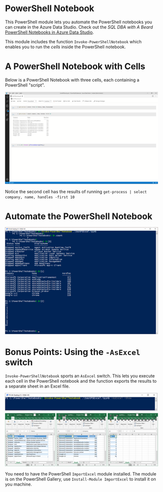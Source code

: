 # PowerShell Notebook

This PowerShell module lets you automate the PowerShell notebooks you can create in the Azure Data Studio. Check out the *SQL DBA with A Beard* [PowerShell Notebooks in Azure Data Studio](https://sqldbawithabeard.com/2019/10/17/powershell-notebooks-in-azure-data-studio/).

This module includes the function `Invoke-PowerShellNotebook` which enables you to run the *cells* inside the PowerShell notebook.

# A PowerShell Notebook with Cells

Below is a PowerShell Notebook with three cells, each containing a PowerShell "script".

![](./media/ADSPowerShellNoteBook.png)

Notice the second cell has the results of running `get-process | select company, name, handles -first 10`


# Automate the PowerShell Notebook

![](./media/InvokePowerShellNotebook.png)

# Bonus Points: Using the `-AsExcel` switch

`Invoke-PowerShellNotebook` sports an `AsExcel` switch. This lets you execute each cell in the PowerShell notebook and the function exports the results to a separate sheet in an Excel file.

![](./media/InvokePowerShellNotebookAsExcel.png)

You need to have the PowerShell `ImportExcel` module installed. The module is on the PowerShell Gallery, use `Install-Module ImportExcel` to install it on you machine.